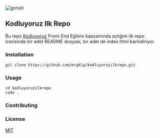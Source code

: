 ![gorsel](https://i.picsum.photos/id/278/200/200.jpg?hmac=ttIZUII9b-qTWIpyIHChMPIA802dHskBJGR2EAa-Ywc)
## **Kodluyoruz Ilk Repo**
Bu repo [Kodluyoruz](https://app.patika.dev/moduller/git/odev1) Front-End Eğitimi kapsamında açtığım ilk repo. 
Icerisinde bir adet README dosyasi, 
bir adet de index.html barindiriyor.
### **Installation**
```
git clone https://github.com/mrgklp/kodluyoruzilkrepo.git
```
### **Usage**
```
cd kodluyoruzilkrepo
code .
```
### **Contributing**

### **License**
[MIT](/Users/ahmetemregokalp/Documents/GitHub/kodluyoruzilkrepo/LICENSE)
